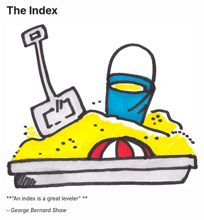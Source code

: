 # The Index

![](/assets/illustration-sandbox-color.png)

**“An index is a great leveler”
**

_– George Bernard Shaw_